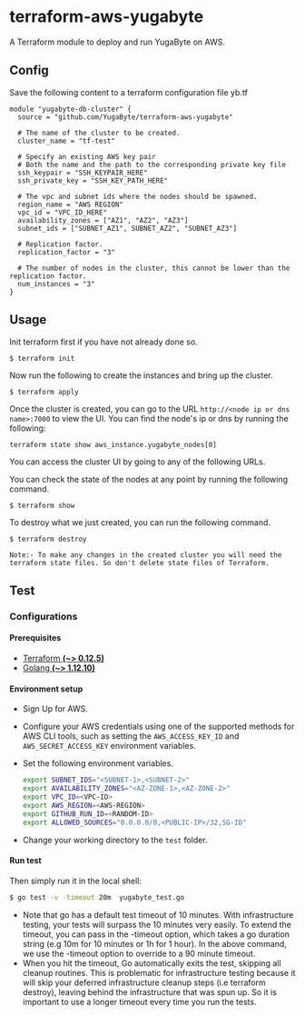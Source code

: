 # terraform-aws-yugabyte
A Terraform module to deploy and run YugaByte on AWS.

## Config

Save the following content to a terraform configuration file yb.tf

```
module "yugabyte-db-cluster" {
  source = "github.com/YugaByte/terraform-aws-yugabyte"

  # The name of the cluster to be created.
  cluster_name = "tf-test"

  # Specify an existing AWS key pair
  # Both the name and the path to the corresponding private key file
  ssh_keypair = "SSH_KEYPAIR_HERE"     
  ssh_private_key = "SSH_KEY_PATH_HERE"

  # The vpc and subnet ids where the nodes should be spawned.
  region_name = "AWS REGION"
  vpc_id = "VPC_ID_HERE"
  availability_zones = ["AZ1", "AZ2", "AZ3"]
  subnet_ids = ["SUBNET_AZ1", SUBNET_AZ2", "SUBNET_AZ3"]

  # Replication factor.
  replication_factor = "3"

  # The number of nodes in the cluster, this cannot be lower than the replication factor.
  num_instances = "3"
}
```

## Usage

Init terraform first if you have not already done so.

```
$ terraform init
```

Now run the following to create the instances and bring up the cluster.

```
$ terraform apply
```

Once the cluster is created, you can go to the URL `http://<node ip or dns name>:7000` to view the UI. You can find the node's ip or dns by running the following:

```
terraform state show aws_instance.yugabyte_nodes[0]
```

You can access the cluster UI by going to any of the following URLs.

You can check the state of the nodes at any point by running the following command.

```
$ terraform show
```

To destroy what we just created, you can run the following command.

```
$ terraform destroy
```
`Note:- To make any changes in the created cluster you will need the terraform state files. So don't delete state files of Terraform.`

## Test 

### Configurations

#### Prerequisites

- [Terraform **(~> 0.12.5)**](https://www.terraform.io/downloads.html)
- [Golang **(~> 1.12.10)**](https://golang.org/dl/)

#### Environment setup

* Sign Up for AWS.

* Configure your AWS credentials using one of the supported methods for AWS CLI tools, such as setting the `AWS_ACCESS_KEY_ID` and 
  `AWS_SECRET_ACCESS_KEY` environment variables.

* Set the following environment variables.
  ```sh
  export SUBNET_IDS="<SUBNET-1>,<SUBNET-2>"
  export AVAILABILITY_ZONES="<AZ-ZONE-1>,<AZ-ZONE-2>"
  export VPC_ID=<VPC-ID>
  export AWS_REGION=<AWS-REGION>
  export GITHUB_RUN_ID=<RANDOM-ID>
  export ALLOWED_SOURCES="0.0.0.0/0,<PUBLIC-IP>/32,SG-ID"
  ```

* Change your working directory to the `test` folder.

#### Run test

Then simply run it in the local shell:

```sh
$ go test -v -timeout 20m  yugabyte_test.go
```
* Note that go has a default test timeout of 10 minutes. With infrastructure testing, your tests will surpass the 10 minutes very easily. To extend the timeout, you can pass in the -timeout option, which takes a go duration string (e.g 10m for 10 minutes or 1h for 1 hour). In the above command, we use the -timeout option to override to a 90 minute timeout.
* When you hit the timeout, Go automatically exits the test, skipping all cleanup routines. This is problematic for infrastructure testing because it will skip your deferred infrastructure cleanup steps (i.e terraform destroy), leaving behind the infrastructure that was spun up. So it is important to use a longer timeout every time you run the tests.
